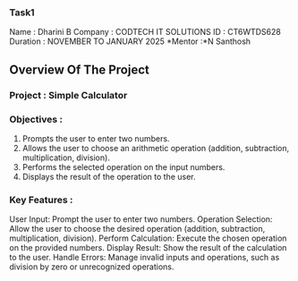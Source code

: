 ### Task1

Name : Dharini B
Company : CODTECH IT SOLUTIONS
ID : CT6WTDS628
Duration : NOVEMBER TO JANUARY 2025
*Mentor :*N Santhosh

## Overview Of The Project

### Project : Simple Calculator

### Objectives :
1. Prompts the user to enter two numbers.
2. Allows the user to choose an arithmetic operation (addition, subtraction, multiplication, division).
3. Performs the selected operation on the input numbers.
4. Displays the result of the operation to the user.

### Key Features : 
User Input: Prompt the user to enter two numbers.
Operation Selection: Allow the user to choose the desired operation (addition, subtraction, multiplication, division).
Perform Calculation: Execute the chosen operation on the provided numbers.
Display Result: Show the result of the calculation to the user.
Handle Errors: Manage invalid inputs and operations, such as division by zero or unrecognized operations.
